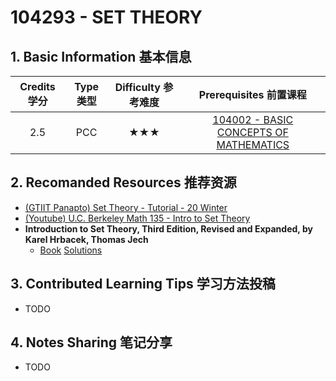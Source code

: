 # 104293 - SET THEORY

## 1. Basic Information 基本信息

| Credits 学分 | Type 类型 | Difficulty 参考难度 |                Prerequisites 前置课程                |
| :----------: | :-------: | :-----------------: | :--------------------------------------------------: |
|     2.5      |    PCC    |         ★★★         | [104002 - BASIC CONCEPTS OF MATHEMATICS](./basic.md) |

## 2. Recomanded Resources 推荐资源

-   [(GTIIT Panapto) Set Theory - Tutorial - 20 Winter](https://panopto.gtiit.edu.cn/Panopto/Pages/Sessions/List.aspx#folderID=%228d0edca9-252d-4852-af54-ac4e00b26b99%22&maxResults=250)
-   [(Youtube) U.C. Berkeley Math 135 - Intro to Set Theory](https://www.youtube.com/playlist?list=PLjJhPCaCziSQyON7NLc8Ac8ibdm6_iDQf)
-   **Introduction to Set Theory, Third Edition, Revised and Expanded, by Karel Hrbacek, Thomas Jech**
    -   [Book](https://z-library.sk/book/4984968/bba543/introduction-to-set-theory-third-edition-revised-and-expanded.html) [Solutions](https://jianfeishen.weebly.com/uploads/4/7/2/6/4726705/set-theory.pdf)


## 3. Contributed Learning Tips 学习方法投稿

-   TODO

## 4. Notes Sharing 笔记分享

-   TODO